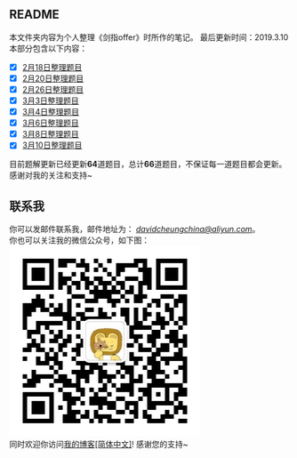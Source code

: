 ﻿
## README
本文件夹内容为个人整理《剑指offer》时所作的笔记。
最后更新时间：2019.3.10
本部分包含以下内容：
 - [x] [2月18日整理题目](https://github.com/dqhplhzz2008/Study-notes/blob/master/Algorithm/jianzhioffer0218.md)
 - [x] [2月20日整理题目](https://github.com/dqhplhzz2008/Study-notes/blob/master/Algorithm/jianzhioffer0220.md)
 - [x] [2月26日整理题目](https://github.com/dqhplhzz2008/Study-notes/blob/master/Algorithm/jianzhioffer0220.md)
 - [x] [3月3日整理题目](https://github.com/dqhplhzz2008/Study-notes/blob/master/Algorithm/jianzhioffer0303.md)
 - [x] [3月4日整理题目](https://github.com/dqhplhzz2008/Study-notes/blob/master/Algorithm/jianzhioffer0304.md) 
 - [x] [3月6日整理题目](https://github.com/dqhplhzz2008/Study-notes/blob/master/Algorithm/jianzhioffer0306.md) 
 - [x] [3月8日整理题目](https://github.com/dqhplhzz2008/Study-notes/blob/master/Algorithm/jianzhioffer0308.md) 
 - [x] [3月10日整理题目](https://github.com/dqhplhzz2008/Study-notes/blob/master/Algorithm/jianzhioffer0310.md) 

目前题解更新已经更新**64**道题目，总计**66**道题目，不保证每一道题目都会更新。感谢对我的关注和支持~

## 联系我
你可以发邮件联系我，邮件地址为： *davidcheungchina@aliyun.com*。<br>
你也可以关注我的微信公众号，如下图：
![](https://github.com/dqhplhzz2008/dqhplhzz2008.github.io/raw/master/weixingongzhonghao.jpg)  <br>
同时欢迎你访问[我的博客[简体中文]](http://www.yushuai.xyz)!
感谢您的支持~
